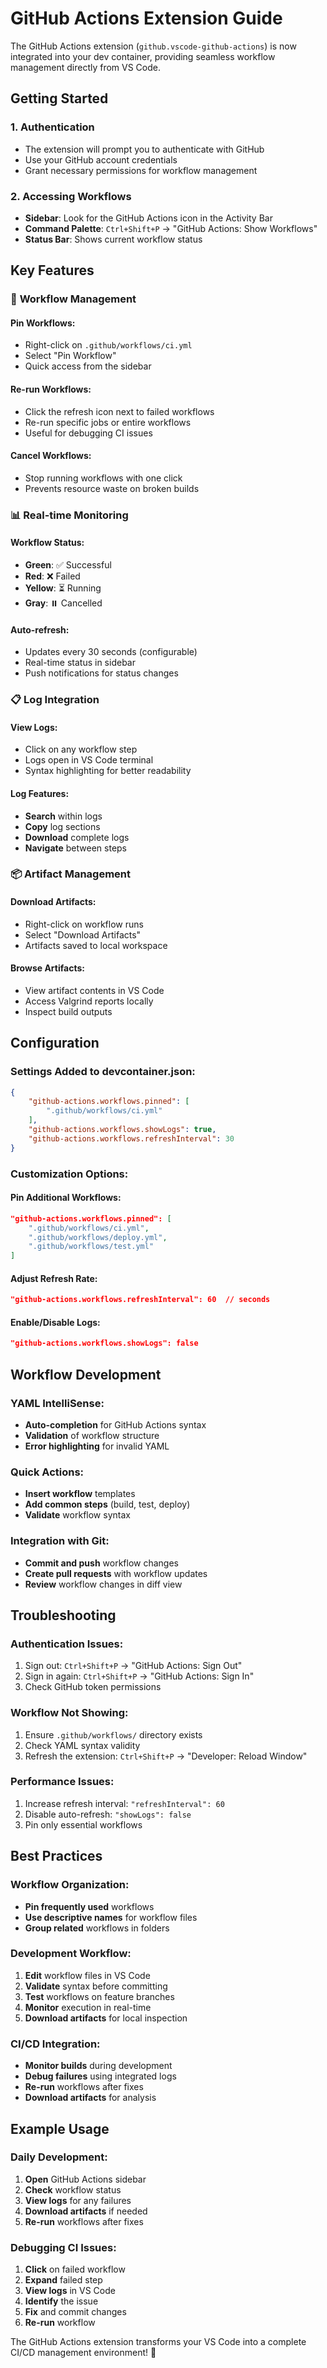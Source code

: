 # GitHub Actions Extension Guide

The GitHub Actions extension (`github.vscode-github-actions`) is now integrated into your dev container, providing seamless workflow management directly from VS Code.

## Getting Started

### 1. **Authentication**
- The extension will prompt you to authenticate with GitHub
- Use your GitHub account credentials
- Grant necessary permissions for workflow management

### 2. **Accessing Workflows**
- **Sidebar**: Look for the GitHub Actions icon in the Activity Bar
- **Command Palette**: `Ctrl+Shift+P` → "GitHub Actions: Show Workflows"
- **Status Bar**: Shows current workflow status

## Key Features

### 🔄 **Workflow Management**

#### **Pin Workflows:**
- Right-click on `.github/workflows/ci.yml`
- Select "Pin Workflow"
- Quick access from the sidebar

#### **Re-run Workflows:**
- Click the refresh icon next to failed workflows
- Re-run specific jobs or entire workflows
- Useful for debugging CI issues

#### **Cancel Workflows:**
- Stop running workflows with one click
- Prevents resource waste on broken builds

### 📊 **Real-time Monitoring**

#### **Workflow Status:**
- **Green**: ✅ Successful
- **Red**: ❌ Failed
- **Yellow**: ⏳ Running
- **Gray**: ⏸️ Cancelled

#### **Auto-refresh:**
- Updates every 30 seconds (configurable)
- Real-time status in sidebar
- Push notifications for status changes

### 📋 **Log Integration**

#### **View Logs:**
- Click on any workflow step
- Logs open in VS Code terminal
- Syntax highlighting for better readability

#### **Log Features:**
- **Search** within logs
- **Copy** log sections
- **Download** complete logs
- **Navigate** between steps

### 📦 **Artifact Management**

#### **Download Artifacts:**
- Right-click on workflow runs
- Select "Download Artifacts"
- Artifacts saved to local workspace

#### **Browse Artifacts:**
- View artifact contents in VS Code
- Access Valgrind reports locally
- Inspect build outputs

## Configuration

### **Settings Added to devcontainer.json:**

```json
{
    "github-actions.workflows.pinned": [
        ".github/workflows/ci.yml"
    ],
    "github-actions.workflows.showLogs": true,
    "github-actions.workflows.refreshInterval": 30
}
```

### **Customization Options:**

#### **Pin Additional Workflows:**
```json
"github-actions.workflows.pinned": [
    ".github/workflows/ci.yml",
    ".github/workflows/deploy.yml",
    ".github/workflows/test.yml"
]
```

#### **Adjust Refresh Rate:**
```json
"github-actions.workflows.refreshInterval": 60  // seconds
```

#### **Enable/Disable Logs:**
```json
"github-actions.workflows.showLogs": false
```

## Workflow Development

### **YAML IntelliSense:**
- **Auto-completion** for GitHub Actions syntax
- **Validation** of workflow structure
- **Error highlighting** for invalid YAML

### **Quick Actions:**
- **Insert workflow** templates
- **Add common steps** (build, test, deploy)
- **Validate** workflow syntax

### **Integration with Git:**
- **Commit and push** workflow changes
- **Create pull requests** with workflow updates
- **Review** workflow changes in diff view

## Troubleshooting

### **Authentication Issues:**
1. Sign out: `Ctrl+Shift+P` → "GitHub Actions: Sign Out"
2. Sign in again: `Ctrl+Shift+P` → "GitHub Actions: Sign In"
3. Check GitHub token permissions

### **Workflow Not Showing:**
1. Ensure `.github/workflows/` directory exists
2. Check YAML syntax validity
3. Refresh the extension: `Ctrl+Shift+P` → "Developer: Reload Window"

### **Performance Issues:**
1. Increase refresh interval: `"refreshInterval": 60`
2. Disable auto-refresh: `"showLogs": false`
3. Pin only essential workflows

## Best Practices

### **Workflow Organization:**
- **Pin frequently used** workflows
- **Use descriptive names** for workflow files
- **Group related** workflows in folders

### **Development Workflow:**
1. **Edit** workflow files in VS Code
2. **Validate** syntax before committing
3. **Test** workflows on feature branches
4. **Monitor** execution in real-time
5. **Download artifacts** for local inspection

### **CI/CD Integration:**
- **Monitor builds** during development
- **Debug failures** using integrated logs
- **Re-run** workflows after fixes
- **Download artifacts** for analysis

## Example Usage

### **Daily Development:**
1. **Open** GitHub Actions sidebar
2. **Check** workflow status
3. **View logs** for any failures
4. **Download artifacts** if needed
5. **Re-run** workflows after fixes

### **Debugging CI Issues:**
1. **Click** on failed workflow
2. **Expand** failed step
3. **View logs** in VS Code
4. **Identify** the issue
5. **Fix** and commit changes
6. **Re-run** workflow

The GitHub Actions extension transforms your VS Code into a complete CI/CD management environment! 🚀
